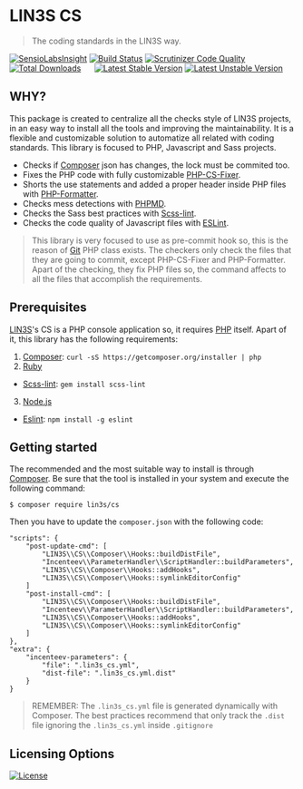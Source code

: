 # LIN3S CS
> The coding standards in the LIN3S way.

[![SensioLabsInsight](https://insight.sensiolabs.com/projects/854eee6e-101f-40ca-a3be-fb41b01abcc9/mini.png)](https://insight.sensiolabs.com/projects/854eee6e-101f-40ca-a3be-fb41b01abcc9)
[![Build Status](https://travis-ci.org/LIN3S/CS.svg?branch=master)](https://travis-ci.org/LIN3S/CS)
[![Scrutinizer Code Quality](https://scrutinizer-ci.com/g/LIN3S/CS/badges/quality-score.png?b=master)](https://scrutinizer-ci.com/g/LIN3S/CS/?branch=master)
[![Total Downloads](https://poser.pugx.org/lin3s/cs/downloads)](https://packagist.org/packages/lin3s/cs)
&nbsp;&nbsp;&nbsp;&nbsp;
[![Latest Stable Version](https://poser.pugx.org/lin3s/cs/v/stable.svg)](https://packagist.org/packages/lin3s/cs)
[![Latest Unstable Version](https://poser.pugx.org/lin3s/cs/v/unstable.svg)](https://packagist.org/packages/lin3s/cs)

## WHY?
This package is created to centralize all the checks style of LIN3S projects, in an easy way to install all the tools
and improving the maintainability. It is a flexible and customizable solution to automatize all related with coding
standards. This library is focused to PHP, Javascript and Sass projects.

* Checks if [Composer][3] json has changes, the lock must be commited too.
* Fixes the PHP code with fully customizable [PHP-CS-Fixer][8].
* Shorts the use statements and added a proper header inside PHP files with [PHP-Formatter][9].
* Checks mess detections with [PHPMD][10].
* Checks the Sass best practices with [Scss-lint][5].
* Checks the code quality of Javascript files with [ESLint][7].

> This library is very focused to use as pre-commit hook so, this is the reason of [Git][11] PHP class exists. The
checkers only check the files that they are going to commit, except PHP-CS-Fixer and PHP-Formatter. Apart of the
checking, they fix PHP files so, the command affects to all the files that accomplish the requirements.


## Prerequisites
[LIN3S][1]'s CS is a PHP console application so, it requires [PHP][2] itself. Apart of it, this library has the
following requirements:

1. [Composer][3]: `curl -sS https://getcomposer.org/installer | php`
2. [Ruby][4]
  * [Scss-lint][5]: `gem install scss-lint`
3. [Node.js][6]
  * [Eslint][7]: `npm install -g eslint`


## Getting started
The recommended and the most suitable way to install is through [Composer][3]. Be sure that the tool is installed in
your system and execute the following command:
```
$ composer require lin3s/cs
```
Then you have to update the `composer.json` with the following code:
```
"scripts": {
    "post-update-cmd": [
        "LIN3S\\CS\\Composer\\Hooks::buildDistFile",
        "Incenteev\\ParameterHandler\\ScriptHandler::buildParameters",
        "LIN3S\\CS\\Composer\\Hooks::addHooks",
        "LIN3S\\CS\\Composer\\Hooks::symlinkEditorConfig"
    ]
    "post-install-cmd": [
        "LIN3S\\CS\\Composer\\Hooks::buildDistFile",
        "Incenteev\\ParameterHandler\\ScriptHandler::buildParameters",
        "LIN3S\\CS\\Composer\\Hooks::addHooks",
        "LIN3S\\CS\\Composer\\Hooks::symlinkEditorConfig"
    ]
},
"extra": {
    "incenteev-parameters": {
        "file": ".lin3s_cs.yml",
        "dist-file": ".lin3s_cs.yml.dist"
    }
}
```

> REMEMBER: The `.lin3s_cs.yml` file is generated dynamically with Composer. The best practices recommend that only
track the `.dist` file ignoring the `.lin3s_cs.yml` inside `.gitignore`

## Licensing Options
[![License](https://poser.pugx.org/lin3s/cs/license.svg)](https://github.com/LIN3S/CS/blob/master/LICENSE)

[1]: http://lin3s.com
[2]: http://php.net/
[3]: https://getcomposer.org/
[4]: https://www.ruby-lang.org/en/downloads/
[5]: https://github.com/brigade/scss-lint
[6]: https://nodejs.org/download/
[7]: http://eslint.org/
[8]: http://cs.sensiolabs.org/
[9]: https://github.com/mmoreram/php-formatter
[10]: http://phpmd.org/
[11]: https://github.com/LIN3S/CS/blob/master/src/Git/Git.php
